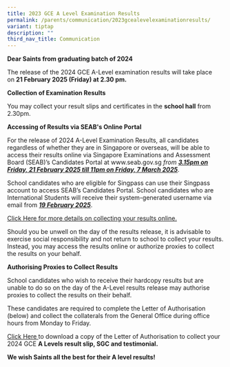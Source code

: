 ```yaml
---
title: 2023 GCE A Level Examination Results
permalink: /parents/communication/2023gcealevelexaminationresults/
variant: tiptap
description: ""
third_nav_title: Communication
---
```

<p><strong>Dear Saints from graduating batch of 2024</strong>
</p>
<p></p>
<p>The release of the 2024 GCE A-Level examination results will take place
on&nbsp;<strong>21&nbsp;February 2025&nbsp;(Friday) at 2.30 pm.</strong>
</p>
<p></p>
<p><strong>Collection of Examination Results</strong>
</p>
<p>You may collect your result slips and certificates in the&nbsp;<strong>school hall</strong>&nbsp;from
2.30pm.</p>
<p></p>
<p><strong>Accessing of Results via SEAB's Online Portal</strong>
</p>
<p>For the release of 2024 A-Level Examination Results, all candidates regardless
of whether they are in Singapore or overseas, will be able to access their
results online via Singapore Examinations and Assessment Board (SEAB)’s
Candidates Portal at&nbsp;<a rel="noopener noreferrer nofollow" target="_blank">www.seab.gov.sg</a>&nbsp;<em>from </em><strong><em><u>3.15pm on Friday, 21 February 2025 till 11pm on Friday, 7 March 2025</u></em></strong>.&nbsp;</p>
<p>School candidates who are eligible for Singpass can use their Singpass
account to access SEAB’s Candidates Portal. School candidates who are International
Students will receive their system-generated username via email from <strong><em><u>19 February 2025</u></em></strong>.</p>
<p><a href="/files/2025/Exam/Letter_to_Students_on_collection_of_A_level_results_17Feb2025.pdf" rel="noopener noreferrer nofollow" target="_blank">Click Here for more details on collecting your results online.</a>
</p>
<p></p>
<p>Should you be unwell on the day of the results release, it is advisable
to exercise social responsibility and not return to school to collect your
results. Instead, you may access the results online or authorize proxies
to collect the results on your behalf.</p>
<p></p>
<p><strong>Authorising Proxies to Collect Results</strong>
</p>
<p>School candidates who wish to receive their hardcopy results but are unable
to do so on the day of the A-Level results release may authorise proxies
to collect the results on their behalf.</p>
<p></p>
<p>These candidates are required to complete the Letter of Authorisation
(below) and collect the collaterals from the General Office during office
hours from Monday to Friday.
<br>
</p>
<p><a href="/files/2025/Exam/Letter_of_Authorisation_2025.pdf" rel="noopener nofollow" target="_blank">Click Here </a>to
download a copy of the&nbsp;Letter of Authorisation to collect your 2024
GCE&nbsp;<strong>A Levels result slip, SGC and testimonial.</strong>
</p>
<p><strong>We wish Saints all the best for their A level results!</strong>
</p>
<p>&nbsp;</p>
<p></p>